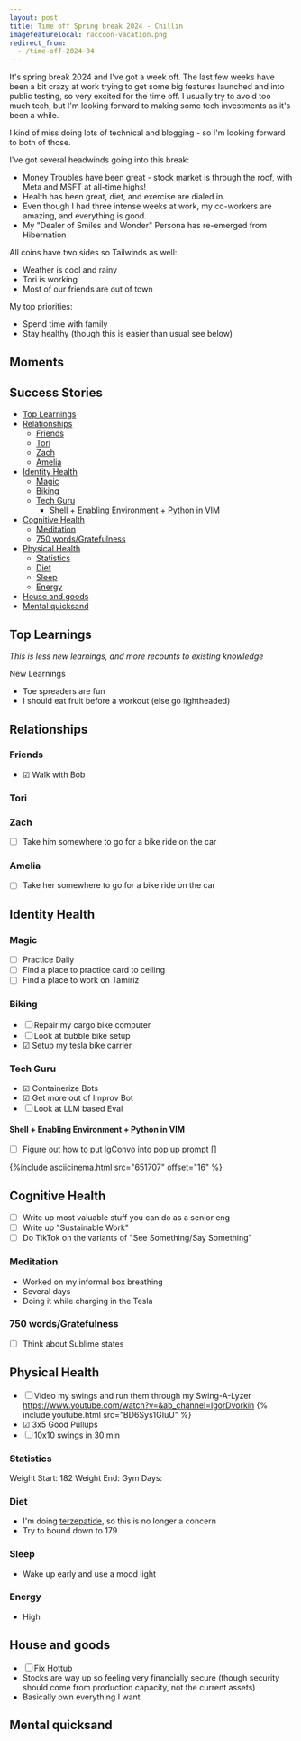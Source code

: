 ```yaml
---
layout: post
title: Time off Spring break 2024 - Chillin
imagefeaturelocal: raccoon-vacation.png
redirect_from:
  - /time-off-2024-04
---
```


It's spring break 2024 and I've got a week off. The last few weeks have been a bit crazy at work trying to get some big features launched and into public testing, so very excited for the time off. I usually try to avoid too much tech, but I'm looking forward to making some tech investments as it's been a while.

I kind of miss doing lots of technical and blogging - so I'm looking forward to both of those.

I've got several headwinds going into this break:

- Money Troubles have been great - stock market is through the roof, with Meta and MSFT at all-time highs!
- Health has been great, diet, and exercise are dialed in.
- Even though I had three intense weeks at work, my co-workers are amazing, and everything is good.
- My "Dealer of Smiles and Wonder" Persona has re-emerged from Hibernation

All coins have two sides so Tailwinds as well:

- Weather is cool and rainy
- Tori is working
- Most of our friends are out of town

My top priorities:

- Spend time with family
- Stay healthy (though this is easier than usual see below)

## Moments

## Success Stories

<!-- prettier-ignore-start -->
<!-- vim-markdown-toc GFM -->

- [Top Learnings](#top-learnings)
- [Relationships](#relationships)
    - [Friends](#friends)
    - [Tori](#tori)
    - [Zach](#zach)
    - [Amelia](#amelia)
- [Identity Health](#identity-health)
    - [Magic](#magic)
    - [Biking](#biking)
    - [Tech Guru](#tech-guru)
        - [Shell + Enabling Environment + Python in VIM](#shell--enabling-environment--python-in-vim)
- [Cognitive Health](#cognitive-health)
    - [Meditation](#meditation)
    - [750 words/Gratefulness](#750-wordsgratefulness)
- [Physical Health](#physical-health)
    - [Statistics](#statistics)
    - [Diet](#diet)
    - [Sleep](#sleep)
    - [Energy](#energy)
- [House and goods](#house-and-goods)
- [Mental quicksand](#mental-quicksand)

<!-- vim-markdown-toc -->
<!-- prettier-ignore-end -->

## Top Learnings

_This is less new learnings, and more recounts to existing knowledge_

New Learnings

- Toe spreaders are fun
- I should eat fruit before a workout (else go lightheaded)

## Relationships

### Friends

- ☑ Walk with Bob

### Tori

### Zach

- ☐ Take him somewhere to go for a bike ride on the car

### Amelia

- ☐ Take her somewhere to go for a bike ride on the car

## Identity Health

### Magic

- ☐ Practice Daily
- ☐ Find a place to practice card to ceiling
- ☐ Find a place to work on Tamiriz

### Biking

- ☐ Repair my cargo bike computer
- ☐ Look at bubble bike setup
- ☑ Setup my tesla bike carrier

### Tech Guru

- ☑ Containerize Bots
- ☑ Get more out of Improv Bot
- ☐ Look at LLM based Eval

#### Shell + Enabling Environment + Python in VIM

- ☐ Figure out how to put IgConvo into pop up prompt []

{%include asciicinema.html src="651707" offset="16" %}

## Cognitive Health

- ☐ Write up most valuable stuff you can do as a senior eng
- ☐ Write up "Sustainable Work"
- ☐ Do TikTok on the variants of "See Something/Say Something"

### Meditation

- Worked on my informal box breathing
- Several days
- Doing it while charging in the Tesla

### 750 words/Gratefulness

- ☐ Think about Sublime states

## Physical Health

- ☐ Video my swings and run them through my Swing-A-Lyzer
  https://www.youtube.com/watch?v=&ab_channel=IgorDvorkin
  {% include youtube.html src="BD6Sys1GIuU" %}
- ☑ 3x5 Good Pullups
- ☐ 10x10 swings in 30 min

### Statistics

Weight Start: 182
Weight End:
Gym Days:

### Diet

- I'm doing [terzepatide](/terzepatide), so this is no longer a concern
- Try to bound down to 179

### Sleep

- Wake up early and use a mood light

### Energy

- High

## House and goods

- ☐ Fix Hottub
- Stocks are way up so feeling very financially secure (though security should come from production capacity, not the current assets)
- Basically own everything I want

## Mental quicksand
